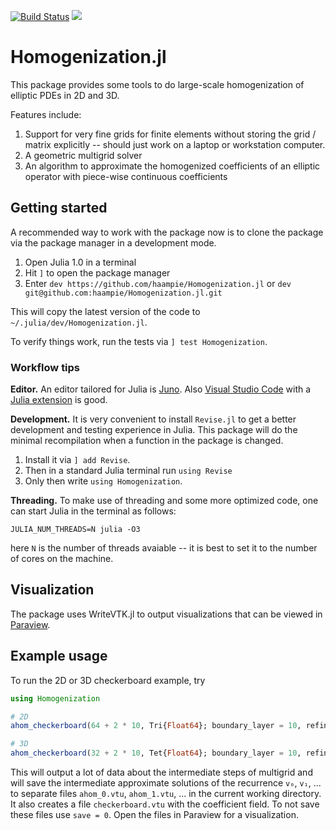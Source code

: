 [![Build Status](https://travis-ci.org/haampie/Homogenization.jl.svg?branch=master)](https://travis-ci.org/haampie/Homogenization.jl) [![](https://img.shields.io/badge/docs-dev-blue.svg)](https://haampie.github.io/Homogenization.jl/dev)

# Homogenization.jl

This package provides some tools to do large-scale homogenization of elliptic PDEs in 2D and
3D.

Features include:
1. Support for very fine grids for finite elements without storing the grid / matrix 
   explicitly -- should just work on a laptop or workstation computer.
2. A geometric multigrid solver
3. An algorithm to approximate the homogenized coefficients of an elliptic operator with 
   piece-wise continuous coefficients

## Getting started

A recommended way to work with the package now is to clone the package via the package 
manager in a development mode.

1. Open Julia 1.0 in a terminal
2. Hit `]` to open the package manager
3. Enter `dev https://github.com/haampie/Homogenization.jl` or `dev git@github.com:haampie/Homogenization.jl.git`

This will copy the latest version of the code to `~/.julia/dev/Homogenization.jl`.

To verify things work, run the tests via `] test Homogenization`.

### Workflow tips

**Editor.** An editor tailored for Julia is [Juno](http://junolab.org/). Also 
[Visual Studio Code](https://code.visualstudio.com/) with a [Julia extension](https://marketplace.visualstudio.com/items?itemName=julialang.language-julia) is good.

**Development.** It is very convenient to install `Revise.jl` to get a better development 
and testing experience in Julia. This package will do the minimal recompilation when a 
function in the package is changed. 

1. Install it via `] add Revise`.
2. Then in a standard Julia terminal run `using Revise`
3. Only then write `using Homogenization`.

**Threading.** To make use of threading and some more optimized code, one can start Julia
in the terminal as follows:

```
JULIA_NUM_THREADS=N julia -O3
```

here `N` is the number of threads avaiable -- it is best to set it to the number of cores
on the machine.

## Visualization

The package uses WriteVTK.jl to output visualizations that can be viewed in [Paraview](https://www.paraview.org/).

## Example usage

To run the 2D or 3D checkerboard example, try

```julia
using Homogenization

# 2D
ahom_checkerboard(64 + 2 * 10, Tri{Float64}; boundary_layer = 10, refinements = 3, tol = 1e-4, k_max = 3, smoothing_steps = 2, save = 1)

# 3D
ahom_checkerboard(32 + 2 * 10, Tet{Float64}; boundary_layer = 10, refinements = 2, tol = 1e-4, k_max = 3, smoothing_steps = 2, save = 1)
```

This will output a lot of data about the intermediate steps of multigrid and will save the
intermediate approximate solutions of the recurrence `v₀`, `v₁`, ... to separate
files `ahom_0.vtu`, `ahom_1.vtu`, ... in the current working directory. It also creates a 
file `checkerboard.vtu` with the coefficient field. To not save these files use `save = 0`. 
Open the files in Paraview for a visualization.